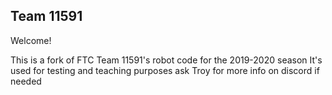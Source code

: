 ## Team 11591

Welcome!

This is a fork of FTC Team 11591's robot code for the 2019-2020 season
It's used for testing and teaching purposes
ask Troy for more info on discord if needed
